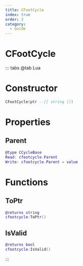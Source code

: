 ```yaml
---
title: CFootCycle
index: true
order: 2
category:
  - Guide
---
```


# CFootCycle

::: tabs
@tab Lua
# Constructor
```lua
CFootCycle(ptr --[[ string ]])
```
# Properties
## Parent 
```lua
@type CCycleBase
Read: cfootcycle.Parent
Write: cfootcycle.Parent = value
```
# Functions
## ToPtr
```lua
@returns string
cfootcycle:ToPtr()
```
## IsValid
```lua
@returns bool
cfootcycle:IsValid()
```

:::